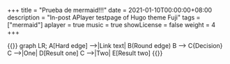 +++
title = "Prueba de mermaid!!!"
date = 2021-01-10T00:00:00+08:00
description = "In-post APlayer testpage of Hugo theme Fuji"
tags = ["mermaid"]
aplayer = true
music = true
showLicense = false
weight = 4
+++


<!--more-->


{{<mermaid align="left">}}
graph LR;
    A[Hard edge] -->|Link text| B(Round edge)
    B --> C{Decision}
    C -->|One| D[Result one]
    C -->|Two| E[Result two]
{{</mermaid>}}



